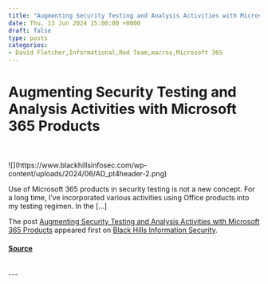 ```yaml
---
title: "Augmenting Security Testing and Analysis Activities with Microsoft 365 Products"
date: Thu, 13 Jun 2024 15:00:00 +0000
draft: false
type: posts
categories: 
- David Fletcher,Informational,Red Team,macros,Microsoft 365
---
```

# Augmenting Security Testing and Analysis Activities with Microsoft 365 Products

<br/>

<br/>
![](https://www.blackhillsinfosec.com/wp-content/uploads/2024/06/AD_pt4header-2.png)

Use of Microsoft 365 products in security testing is not a new concept. For a long time, I’ve incorporated various activities using Office products into my testing regimen. In the \[…\]

The post [Augmenting Security Testing and Analysis Activities with Microsoft 365 Products](https://www.blackhillsinfosec.com/augmenting-security-testing-and-analysis-activities-with-microsoft-365-products/) appeared first on [Black Hills Information Security](https://www.blackhillsinfosec.com).

#### [Source](https://www.blackhillsinfosec.com/augmenting-security-testing-and-analysis-activities-with-microsoft-365-products/)

<br/>
---
